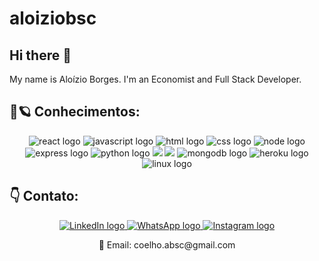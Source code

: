 
# aloiziobsc

## Hi there 👋


My name is Aloízio Borges. I'm an Economist and Full Stack Developer. 

##  🚀🪐 Conhecimentos:
<div align="center">
  <img src="https://icongr.am/devicon/react-original-wordmark.svg?size=50&color=currentColor" alt="react logo"/> 
  <img src="https://icongr.am/devicon/javascript-original.svg?size=50&color=currentColor" alt="javascript logo"/> 
  <img src="https://icongr.am/devicon/html5-original-wordmark.svg?size=50&color=currentColor" alt="html logo"/> 
  <img src="https://icongr.am/devicon/css3-original-wordmark.svg?size=50&color=currentColor" alt="css logo"/> 
   <img src="https://icongr.am/devicon/nodejs-original.svg?size=50&color=currentColor" alt="node logo"/> 
    <img src="https://icongr.am/devicon/express-original-wordmark.svg?size=50&color=currentColor" alt="express logo"/> 
    <img src="https://icongr.am/devicon/python-original.svg?size=50&color=currentColor" alt="python logo"/> 
  <img src="https://icongr.am/devicon/github-original.svg?size=50&color=currentColor"/> 
  <img src="https://icongr.am/devicon/mysql-original-wordmark.svg?size=50&color=currentColor"/> 
  <img src="https://icongr.am/devicon/mongodb-original-wordmark.svg?size=50&color=currentColor" alt="mongodb logo"/> 
  <img src="https://icongr.am/devicon/heroku-original-wordmark.svg?size=50&color=currentColor" alt="heroku logo"/> 
  <img src="https://icongr.am/devicon/linux-original.svg?size=50&color=currentColor" alt="linux logo"/> 
</div>

## 👇 Contato:

<div align="center">
<a href="https://www.linkedin.com/in/aloiziobsc/" target="_blank">
<img src="https://img.shields.io/badge/LinkedIn-0077B5?style=for-the-badge&logo=linkedin&logoColor=white" alt="LinkedIn logo"/>
</a>
<a href="https://api.whatsapp.com/send?phone=5534933000114&text=Hi%20there!" target="_blank">
<img src="https://img.shields.io/badge/WhatsApp-25D366?style=for-the-badge&logo=whatsapp&logoColor=white" alt="WhatsApp logo"/>
</a>
<a href="https://www.instagram.com/aloiziobsc/" target="_blank">
<img src="https://img.shields.io/badge/Instagram-E4405F?style=for-the-badge&logo=instagram&logoColor=white" alt="Instagram logo"/>
</a>
</div>

<p align="center">📧 Email: coelho.absc@gmail.com</p>


